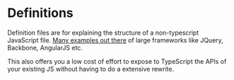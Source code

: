 Definitions
===================

Definition files are for explaining the structure of a non-typescript JavaScript file. [Many examples out there](http://definitelytyped.github.io/tsd/) of large frameworks like JQuery, Backbone, AngularJS etc.

This also offers you a low cost of effort to expose to TypeScript the APIs of your existing JS without having to do a extensive rewrite.